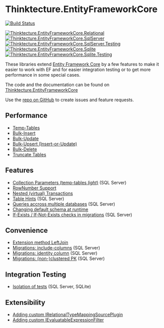 # Thinktecture.EntityFrameworkCore

[![Build Status](https://dev.azure.com/pawelgerr/Thinktecture.EntityFrameworkCore/_apis/build/status/Thinktecture.EntityFrameworkCore/Thinktecture.EntityFrameworkCore%20CI?branchName=master)](https://dev.azure.com/pawelgerr/Thinktecture.EntityFrameworkCore/_build/latest?definitionId=4&branchName=master)

[![Thinktecture.EntityFrameworkCore.Relational](https://img.shields.io/nuget/vpre/Thinktecture.EntityFrameworkCore.Relational.svg?label=Thinktecture.EntityFrameworkCore.Relational&maxAge=3600)](https://www.nuget.org/packages/Thinktecture.EntityFrameworkCore.Relational/)  
[![Thinktecture.EntityFrameworkCore.SqlServer](https://img.shields.io/nuget/vpre/Thinktecture.EntityFrameworkCore.SqlServer.svg?label=Thinktecture.EntityFrameworkCore.SqlServer&maxAge=3600)](https://www.nuget.org/packages/Thinktecture.EntityFrameworkCore.SqlServer/)  
[![Thinktecture.EntityFrameworkCore.SqlServer.Testing](https://img.shields.io/nuget/vpre/Thinktecture.EntityFrameworkCore.SqlServer.Testing.svg?label=Thinktecture.EntityFrameworkCore.SqlServer.Testing&maxAge=3600)](https://www.nuget.org/packages/Thinktecture.EntityFrameworkCore.SqlServer.Testing/)  
[![Thinktecture.EntityFrameworkCore.Sqlite](https://img.shields.io/nuget/vpre/Thinktecture.EntityFrameworkCore.Sqlite.svg?label=Thinktecture.EntityFrameworkCore.Sqlite&maxAge=3600)](https://www.nuget.org/packages/Thinktecture.EntityFrameworkCore.Sqlite/)  
[![Thinktecture.EntityFrameworkCore.Sqlite.Testing](https://img.shields.io/nuget/vpre/Thinktecture.EntityFrameworkCore.Sqlite.Testing.svg?label=Thinktecture.EntityFrameworkCore.Sqlite.Testing&maxAge=3600)](https://www.nuget.org/packages/Thinktecture.EntityFrameworkCore.Sqlite.Testing/)

These libraries extend [Entity Framework Core](https://docs.microsoft.com/en-us/ef/core/) by a few features to make it easier to work with EF and for easier integration testing or to get more performance in some special cases.

The code and the documentation can be found on [Thinktecture.EntityFrameworkCore](https://dev.azure.com/pawelgerr/Thinktecture.EntityFrameworkCore)

Use the [repo on GitHub](https://github.com/PawelGerr/Thinktecture.EntityFrameworkCore) to create issues and feature requests.

## Performance
* [Temp-Tables](https://dev.azure.com/pawelgerr/Thinktecture.EntityFrameworkCore/_wiki/wikis/Thinktecture.EntityFrameworkCore.wiki/2/Temp-Tables)
* [Bulk-Insert](https://dev.azure.com/pawelgerr/Thinktecture.EntityFrameworkCore/_wiki/wikis/Thinktecture.EntityFrameworkCore.wiki/65/Bulk-Insert)
* [Bulk-Update](https://dev.azure.com/pawelgerr/Thinktecture.EntityFrameworkCore/_wiki/wikis/Thinktecture.EntityFrameworkCore.wiki/67/Bulk-Update)
* [Bulk-Upsert (Insert-or-Update)](https://dev.azure.com/pawelgerr/Thinktecture.EntityFrameworkCore/_wiki/wikis/Thinktecture.EntityFrameworkCore.wiki/69/Bulk-Upsert-(Insert-or-Update))
* [Bulk-Delete](https://dev.azure.com/pawelgerr/Thinktecture.EntityFrameworkCore/_wiki/wikis/Thinktecture.EntityFrameworkCore.wiki/63/Bulk-Delete)
* [Truncate Tables](https://dev.azure.com/pawelgerr/Thinktecture.EntityFrameworkCore/_wiki/wikis/Thinktecture.EntityFrameworkCore.wiki/64/Truncate-Tables)

## Features
* [Collection Parameters (temp-tables *light*)](https://dev.azure.com/pawelgerr/Thinktecture.EntityFrameworkCore/_wiki/wikis/Thinktecture.EntityFrameworkCore.wiki/109/Collection-Parameters-(temp-tables-light)) (SQL Server)
* [RowNumber Support](https://dev.azure.com/pawelgerr/Thinktecture.EntityFrameworkCore/_wiki/wikis/Thinktecture.EntityFrameworkCore.wiki/14/RowNumber-Support)
* [Nested (virtual) Transactions](https://dev.azure.com/pawelgerr/Thinktecture.EntityFrameworkCore/_wiki/wikis/Thinktecture.EntityFrameworkCore.wiki/40/Nested-(virtual)-Transactions)
* [Table Hints](https://dev.azure.com/pawelgerr/Thinktecture.EntityFrameworkCore/_wiki/wikis/Thinktecture.EntityFrameworkCore.wiki/71/Table-Hints-(SQL-Server)) (SQL Server)
* [Queries accross multiple databases](https://dev.azure.com/pawelgerr/Thinktecture.EntityFrameworkCore/_wiki/wikis/Thinktecture.EntityFrameworkCore.wiki/43/Queries-accross-multiple-databases) (SQL Server)
* [Changing default schema at runtime](https://dev.azure.com/pawelgerr/Thinktecture.EntityFrameworkCore/_wiki/wikis/Thinktecture.EntityFrameworkCore.wiki/6/Changing-default-schema-at-runtime)
* [If-Exists / If-Not-Exists checks in migrations](https://dev.azure.com/pawelgerr/Thinktecture.EntityFrameworkCore/_wiki/wikis/Thinktecture.EntityFrameworkCore.wiki/7/If-(Not-)Exists-checks-in-migrations) (SQL Server)

## Convenience
* [Extension method LeftJoin](https://dev.azure.com/pawelgerr/Thinktecture.EntityFrameworkCore/_wiki/wikis/Thinktecture.EntityFrameworkCore.wiki/4/Extension-method-LeftJoin)
* [Migrations: include-columns](https://dev.azure.com/pawelgerr/Thinktecture.EntityFrameworkCore/_wiki/wikis/Thinktecture.EntityFrameworkCore.wiki/9/Migrations-Include-columns) (SQL Server)
* [Migrations: identity column](https://dev.azure.com/pawelgerr/Thinktecture.EntityFrameworkCore/_wiki/wikis/Thinktecture.EntityFrameworkCore.wiki/28/Migrations-Identity-column) (SQL Server)
* [Migrations: (non-)clustered PK](https://dev.azure.com/pawelgerr/Thinktecture.EntityFrameworkCore/_wiki/wikis/Thinktecture.EntityFrameworkCore.wiki/29/Migrations-(Non-)Clustered-PK) (SQL Server)

## Integration Testing
* [Isolation of tests](https://dev.azure.com/pawelgerr/Thinktecture.EntityFrameworkCore/_wiki/wikis/Thinktecture.EntityFrameworkCore.wiki/12/Isolation-of-tests) (SQL Server, SQLite)

## Extensibility
* [Adding custom IRelationalTypeMappingSourcePlugin](https://dev.azure.com/pawelgerr/Thinktecture.EntityFrameworkCore/_wiki/wikis/Thinktecture.EntityFrameworkCore.wiki/26/Adding-custom-IRelationalTypeMappingSourcePlugin)
* [Adding custom IEvaluatableExpressionFilter](https://dev.azure.com/pawelgerr/Thinktecture.EntityFrameworkCore/_wiki/wikis/Thinktecture.EntityFrameworkCore.wiki/31/Adding-custom-IEvaluatableExpressionFilter)
